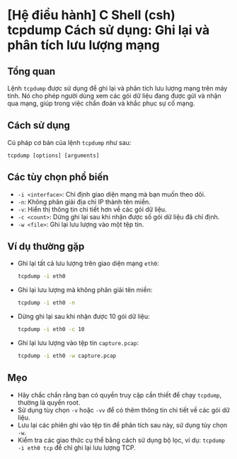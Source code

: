 # [Hệ điều hành] C Shell (csh) tcpdump Cách sử dụng: Ghi lại và phân tích lưu lượng mạng

## Tổng quan
Lệnh `tcpdump` được sử dụng để ghi lại và phân tích lưu lượng mạng trên máy tính. Nó cho phép người dùng xem các gói dữ liệu đang được gửi và nhận qua mạng, giúp trong việc chẩn đoán và khắc phục sự cố mạng.

## Cách sử dụng
Cú pháp cơ bản của lệnh `tcpdump` như sau:
```
tcpdump [options] [arguments]
```

## Các tùy chọn phổ biến
- `-i <interface>`: Chỉ định giao diện mạng mà bạn muốn theo dõi.
- `-n`: Không phân giải địa chỉ IP thành tên miền.
- `-v`: Hiển thị thông tin chi tiết hơn về các gói dữ liệu.
- `-c <count>`: Dừng ghi lại sau khi nhận được số gói dữ liệu đã chỉ định.
- `-w <file>`: Ghi lại lưu lượng vào một tệp tin.

## Ví dụ thường gặp
- Ghi lại tất cả lưu lượng trên giao diện mạng `eth0`:
  ```bash
  tcpdump -i eth0
  ```

- Ghi lại lưu lượng mà không phân giải tên miền:
  ```bash
  tcpdump -i eth0 -n
  ```

- Dừng ghi lại sau khi nhận được 10 gói dữ liệu:
  ```bash
  tcpdump -i eth0 -c 10
  ```

- Ghi lại lưu lượng vào tệp tin `capture.pcap`:
  ```bash
  tcpdump -i eth0 -w capture.pcap
  ```

## Mẹo
- Hãy chắc chắn rằng bạn có quyền truy cập cần thiết để chạy `tcpdump`, thường là quyền root.
- Sử dụng tùy chọn `-v` hoặc `-vv` để có thêm thông tin chi tiết về các gói dữ liệu.
- Lưu lại các phiên ghi vào tệp tin để phân tích sau này, sử dụng tùy chọn `-w`.
- Kiểm tra các giao thức cụ thể bằng cách sử dụng bộ lọc, ví dụ: `tcpdump -i eth0 tcp` để chỉ ghi lại lưu lượng TCP.